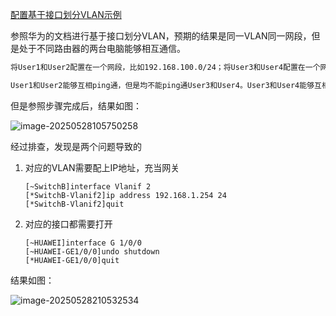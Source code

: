[配置基于接口划分VLAN示例](https://support.huawei.com/enterprise/zh/doc/EDOC1100468714/526f31bd)

参照华为的文档进行基于接口划分VLAN，预期的结果是同一VLAN同一网段，但是处于不同路由器的两台电脑能够相互通信。

```tex
将User1和User2配置在一个网段，比如192.168.100.0/24；将User3和User4配置在一个网段，比如192.168.200.0/24。

User1和User2能够互相ping通，但是均不能ping通User3和User4。User3和User4能够互相ping通，但是均不能ping通User1和User2。
```

但是参照步骤完成后，结果如图：

![image-20250528105750258](/img/image-20250528105750258.png)

经过排查，发现是两个问题导致的

1. 对应的VLAN需要配上IP地址，充当网关

   ```shell
   [~SwitchB]interface Vlanif 2
   [*SwitchB-Vlanif2]ip address 192.168.1.254 24
   [*SwitchB-Vlanif2]quit
   ```

2. 对应的接口都需要打开

   ```shell
   [~HUAWEI]interface G 1/0/0
   [~HUAWEI-GE1/0/0]undo shutdown
   [*HUAWEI-GE1/0/0]quit
   ```

   

结果如图：

![image-20250528210532534](/img/image-20250528210532534.png)